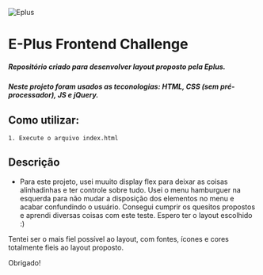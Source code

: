 ![Eplus](https://www.agenciaeplus.com.br/wp-content/themes/eplus/images/agencia-eplus-n-logo.png)

# E-Plus Frontend Challenge

##### Repositório criado para desenvolver layout proposto pela Eplus.
##### Neste projeto foram usados as teconologias: HTML, CSS (sem pré-processador), JS e jQuery.


## Como utilizar:
    1. Execute o arquivo index.html

## Descrição
 - Para este projeto, usei muuito display flex para deixar as coisas alinhadinhas e ter controle sobre tudo. Usei o menu hamburguer na esquerda para não mudar a disposição
 dos elementos no menu e acabar confundindo o usuário. Consegui cumprir os quesitos propostos e aprendi diversas coisas com este teste. Espero ter o layout escolhido :)
 
 Tentei ser o mais fiel possível ao layout, com fontes, ícones e cores totalmente fieis ao layout proposto.
 
 Obrigado!
 


       

